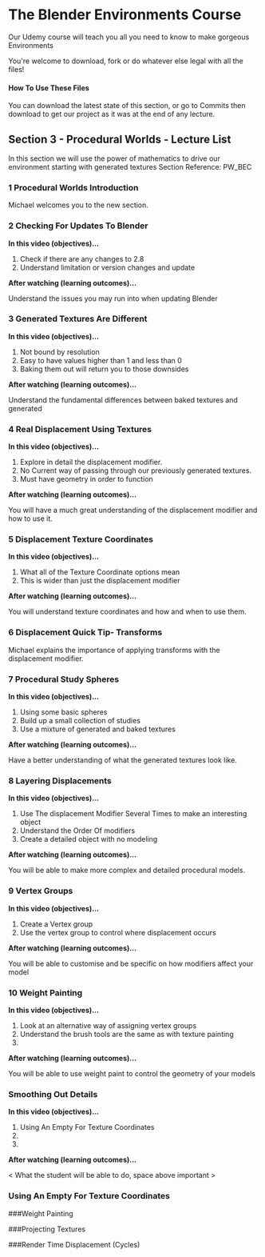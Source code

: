 # The Blender Environments Course
Our Udemy course will teach you all you need to know to make gorgeous Environments

You're welcome to download, fork or do whatever else legal with all the files!

#### How To Use These Files
You can download the latest state of this section, or go to Commits then download to get our project as it was at the end of any lecture.

## Section 3 - Procedural Worlds - Lecture List

In this section we will use the power of mathematics to drive our environment starting with generated textures Section Reference: PW_BEC

### 1 Procedural Worlds Introduction

Michael welcomes you to the new section.

### 2 Checking For Updates To Blender

**In this video (objectives)…**

1. Check if there are any changes to 2.8
2. Understand limitation or version changes and update

**After watching (learning outcomes)…**


Understand the issues you may run into when updating Blender

### 3 Generated Textures Are Different

**In this video (objectives)…**

1. Not bound by resolution
2. Easy to have values higher than 1 and less than 0
3. Baking them out will return you to those downsides


**After watching (learning outcomes)…**

Understand the fundamental differences between baked textures and generated

### 4 Real Displacement Using Textures

**In this video (objectives)…**

1. Explore in detail the displacement modifier.
2. No Current way of passing through our previously generated textures.
3. Must have geometry in order to function


**After watching (learning outcomes)…**

You will have a much great understanding of the displacement modifier and how to use it.

### 5 Displacement Texture Coordinates

**In this video (objectives)…**

1. What all of the Texture Coordinate options mean
2. This is wider than just the displacement modifier


**After watching (learning outcomes)…**

You will understand texture coordinates and how and when to use them.


### 6 Displacement Quick Tip- Transforms

Michael explains the importance of applying transforms with the displacement modifier.

### 7 Procedural Study Spheres

**In this video (objectives)…**

1. Using some basic spheres
2. Build up a small collection of studies
3. Use a mixture of generated and baked textures


**After watching (learning outcomes)…**

Have a better understanding of what the generated textures look like.


### 8 Layering Displacements

**In this video (objectives)…**

1. Use The displacement Modifier Several Times to make an interesting object
2. Understand the Order Of modifiers
3. Create a detailed object with no modeling


**After watching (learning outcomes)…**

You will be able to make more complex and detailed procedural models.

### 9 Vertex Groups

**In this video (objectives)…**

1. Create a Vertex group
2. Use the vertex group to control where displacement occurs


**After watching (learning outcomes)…**

You will be able to customise and be specific on how modifiers affect your model

### 10 Weight Painting

**In this video (objectives)…**

1. Look at an alternative way of assigning vertex groups
2. Understand the brush tools are the same as with texture painting
3.


**After watching (learning outcomes)…**

You will be able to use weight paint to control the geometry of your models


### Smoothing Out Details
**In this video (objectives)…**

1. Using An Empty For Texture Coordinates
2.
3.


**After watching (learning outcomes)…**

< What the student will be able to do, space above important >



### Using An Empty For Texture Coordinates


###Weight Painting

###Projecting Textures


###Render Time Displacement (Cycles)
